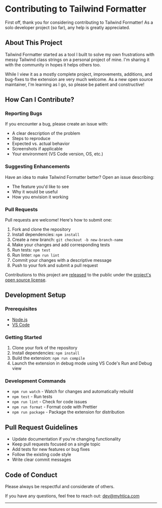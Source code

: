 # Contributing to Tailwind Formatter

First off, thank you for considering contributing to Tailwind Formatter! As a solo developer project (so far), any help is greatly appreciated.

## About This Project

Tailwind Formatter started as a tool I built to solve my own frustrations with messy Tailwind class strings on a personal project of mine. I'm sharing it with the community in hopes it helps others too.

While I view it as a mostly complete project, improvements, additions, and bug-fixes to the extension are very much welcome. As a new open source maintainer, I'm learning as I go, so please be patient and constructive!

## How Can I Contribute?

### Reporting Bugs

If you encounter a bug, please create an issue with:

- A clear description of the problem
- Steps to reproduce
- Expected vs. actual behavior
- Screenshots if applicable
- Your environment (VS Code version, OS, etc.)

### Suggesting Enhancements

Have an idea to make Tailwind Formatter better? Open an issue describing:

- The feature you'd like to see
- Why it would be useful
- How you envision it working

### Pull Requests

Pull requests are welcome! Here's how to submit one:

1. Fork and clone the repository
2. Install dependencies: `npm install`
3. Create a new branch: `git checkout -b new-branch-name`
4. Make your changes and add corresponding tests
5. Run tests: `npm test`
6. Run linter: `npm run lint`
7. Commit your changes with a descriptive message
8. Push to your fork and submit a pull request

Contributions to this project are [released](https://help.github.com/articles/github-terms-of-service/#6-contributions-under-repository-license) to the public under the [project's open source license](LICENSE).

## Development Setup

### Prerequisites

- [Node.js](https://nodejs.org/)
- [VS Code](https://code.visualstudio.com/)

### Getting Started

1. Clone your fork of the repository
2. Install dependencies: `npm install`
3. Build the extension: `npm run compile`
4. Launch the extension in debug mode using VS Code's Run and Debug view

### Development Commands

- `npm run watch` - Watch for changes and automatically rebuild
- `npm test` - Run tests
- `npm run lint` - Check for code issues
- `npm run format` - Format code with Prettier
- `npm run package` - Package the extension for distribution

## Pull Request Guidelines

- Update documentation if you're changing functionality
- Keep pull requests focused on a single topic
- Add tests for new features or bug fixes
- Follow the existing code style
- Write clear commit messages

## Code of Conduct

Please always be respectful and considerate of others.

If you have any questions, feel free to reach out: dev@myhtica.com

---
